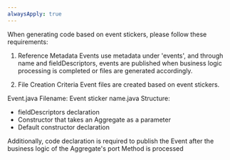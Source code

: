 ```yaml
---
alwaysApply: true
---
```

When generating code based on event stickers, please follow these requirements:

1. Reference Metadata
Events use metadata under 'events', and through name and fieldDescriptors, events are published when business logic processing is completed or files are generated accordingly.

2. File Creation Criteria
Event files are created based on event stickers.

Event.java
Filename: Event sticker name.java
Structure:

- fieldDescriptors declaration
- Constructor that takes an Aggregate as a parameter
- Default constructor declaration

Additionally, code declaration is required to publish the Event after the business logic of the Aggregate's port Method is processed